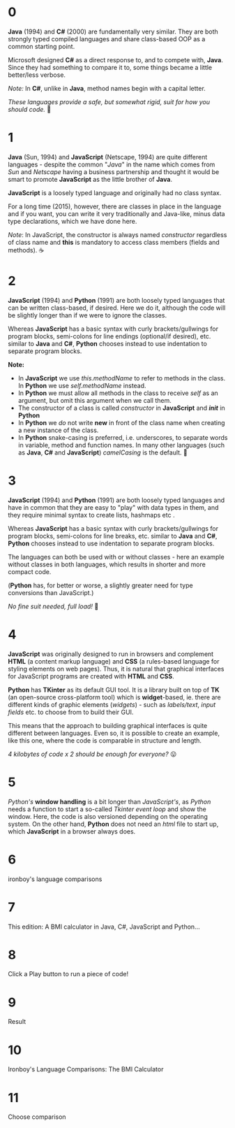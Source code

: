 
# 0
**Java** (1994) and **C#** (2000) are fundamentally very similar. They are both strongly typed compiled languages ​​and share class-based OOP as a common starting point.

Microsoft designed **C#** as a direct response to, and to compete with, **Java**. Since they had something to compare it to, some things became a little better/less verbose.

*Note:* In **C#**, unlike in **Java**, method names begin with a capital letter.

*These languages ​​provide a safe, but somewhat rigid, suit for how you should code.* 👔

# 1
**Java** (Sun, 1994) and **JavaScript** (Netscape, 1994) are quite different languages ​​- despite the common "*Java*" in the name which comes from *Sun* and *Netscape* having a business partnership and thought it would be smart to promote **JavaScript** as the little brother of **Java**.

**JavaScript** is a loosely typed language and originally had no class syntax.

For a long time (2015), however, there are classes in place in the language and if you want, you can write it very traditionally and Java-like, minus data type declarations, which we have done here.

*Note*: In JavaScript, the constructor is always named *constructor* regardless of class name and **this** is mandatory to access class members (fields and methods). ☕

# 2
**JavaScript** (1994) and **Python** (1991) are both loosely typed languages ​​that can be written class-based, if desired. Here we do it, although the code will be slightly longer than if we were to ignore the classes.

Whereas **JavaScript** has a basic syntax with curly brackets/gullwings for program blocks, semi-colons for line endings (optional/if desired), etc. similar to **Java** and **C#**, **Python** chooses instead to use indentation to separate program blocks.

**Note:**
* In **JavaScript** we use *this.methodName* to refer to methods in the class. In **Python** we use *self.methodName* instead.
* In **Python** we must allow all methods in the class to receive *self* as an argument, but omit this argument when we call them.
* The constructor of a class is called *constructor* in **JavaScript** and <span class="init-in-py">*__init__*</span> in **Python**
* In **Python** we *do* not write **new** in front of the class name when creating a new instance of the class.
* In **Python** snake-casing is preferred, i.e. underscores, to separate words in variable, method and function names. In many other languages ​​(such as **Java**, **C#** and **JavaScript**) *camelCasing* is the default. 🐫

# 3
**JavaScript** (1994) and **Python** (1991) are both loosely typed languages ​​and have in common that they are easy to "play" with data types in them, and they require minimal syntax to create lists, hashmaps etc .

Whereas **JavaScript** has a basic syntax with curly brackets/gullwings for program blocks, semi-colons for line breaks, etc. similar to **Java** and **C#**, **Python** chooses instead to use indentation to separate program blocks.

The languages ​​can both be used with or without classes - here an example without classes in both languages, which results in shorter and more compact code.

(**Python** has, for better or worse, a slightly greater need for type conversions than JavaScript.)

*No fine suit needed, full load!* 🎉

# 4
**JavaScript** was originally designed to run in browsers and complement **HTML** (a content markup language) and **CSS** (a rules-based language for styling elements on web pages). Thus, it is natural that graphical interfaces for JavaScript programs are created with **HTML** and **CSS**.

**Python** has **TKinter** as its default GUI tool. It is a library built on top of **TK** (an open-source cross-platform tool) which is **widget**-based, ie. there are different kinds of graphic elements (*widgets*) - such as *labels/text*, *input fields* etc. to choose from to build their GUI.

This means that the approach to building graphical interfaces is quite different between languages. Even so, it is possible to create an example, like this one, where the code is comparable in structure and length.

*4 kilobytes of code x 2 should be enough for everyone?* 😛

# 5
*Python's* **window handling** is a bit longer than *JavaScript's*, as *Python* needs a function to start a so-called *Tkinter event loop* and show the window. Here, the code is also versioned depending on the operating system. On the other hand, **Python** does not need an *html* file to start up, which **JavaScript** in a browser always does.

# 6
ironboy's language comparisons

# 7
This edition: A BMI calculator in Java, C#, JavaScript and Python...

# 8
Click a Play button to run a piece of code!

# 9
Result

# 10
Ironboy's Language Comparisons: The BMI Calculator

# 11
Choose comparison